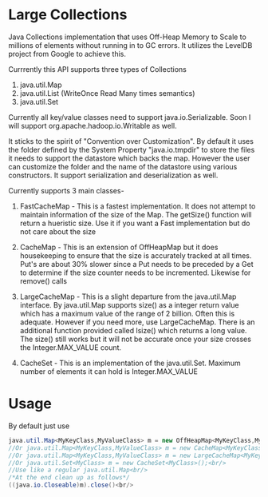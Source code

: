 Large Collections
================

Java Collections implementation that uses Off-Heap Memory to Scale to millions of elements without running in to GC errors. 
It utilizes the LevelDB project from Google to achieve this. 

Currrently this API supports three types of Collections
1. java.util.Map
2. java.util.List (WriteOnce Read Many times semantics)
3. java.util.Set

Currently all key/value classes need to support java.io.Serializable. Soon I will support org.apache.hadoop.io.Writable as well.

It sticks to the spirit of "Convention over Customization". By default it uses the folder defined by the System Property 
"java.io.tmpdir" to store the files it needs to support the datastore which backs the map. However the user can customize the
folder and the name of the datastore using various constructors. It support serialization and deserialization as well. 

Currently supports 3 main classes-
1. FastCacheMap - This is a fastest implementation. It does not attempt to maintain information of the size of the Map. The
getSize() function will return a hueristic size. Use it if you want a Fast implementation but do not care about the size

2. CacheMap - This is an extension of OffHeapMap but it does housekeeping to ensure that the size is accurately tracked at
all times. Put's are about 30% slower since a Put needs to be preceded by a Get to determine if the size counter needs to be
incremented. Likewise for remove() calls

3. LargeCacheMap - This is a slight departure from the java.util.Map interface. By java.util.Map supports size() as a 
integer return value which has a maximum value of the range of 2 billion. Often this is adequate. However if you need more,
use LargeCacheMap. There is an additional function provided called lsize() which returns a long value. The size() still works
but it will not be accurate once your size crosses the Integer.MAX_VALUE count.

3. CacheSet - This is an implementation of the java.util.Set. Maximum number of elements it can hold is Integer.MAX_VALUE

Usage
================

By default just use

```java
java.util.Map<MyKeyClass,MyValueClass> m = new OffHeapMap<MyKeyClass,MyValueClass>();<br/>
//Or java.util.Map<MyKeyClass,MyValueClass> m = new CacheMap<MyKeyClass,MyValueClass>();<br/>
//Or java.util.Map<MyKeyClass,MyValueClass> m = new LargeCacheMap<MyKeyClass,MyValueClass>();<br/>
//Or java.util.Set<MyClass> m = new CacheSet<MyClass>();<br/>
//Use like a regular java.util.Map<br/>
/*At the end clean up as follows*/
((java.io.Closeable)m).close()<br/>
